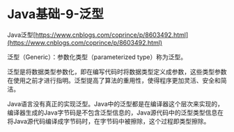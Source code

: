 # Java基础-9-泛型

Java泛型[https://www.cnblogs.com/coprince/p/8603492.html](https://www.cnblogs.com/coprince/p/8603492.html)

泛型（Generic）：参数化类型（parameterized type）称为泛型。

泛型是将数据类型参数化，即在编写代码时将数据类型定义成参数，这些类型参数在使用之前才进行指明。泛型提高了算法的重用性，使得程序更加灵活、安全和简洁。

Java语言没有真正的实现泛型。Java中的泛型都是在编译器这个层次来实现的，编译器生成的Java字节码是不包含泛型信息的，Java源代码中的泛型类型信息在将Java源代码编译成字节码时，在字节码中被擦除，这个过程即类型擦除。
